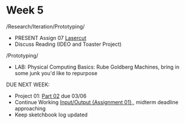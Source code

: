 # Week 5

/Research/Iteration/Prototyping/
* PRESENT Assign 07 [Lasercut](lasercut.md)
* Discuss Reading (IDEO and Toaster Project)

/Prototyping/
* LAB: Physical Computing Basics: Rube Goldberg Machines, bring in some junk you'd like to repurpose 

DUE NEXT WEEK:
* Project 01: [Part 02](creative_process.md) due 03/06
* Continue Working [Input/Output (Assignment 01),](constant_inputoutput.md), midterm deadline approaching 
* Keep sketchbook log updated

